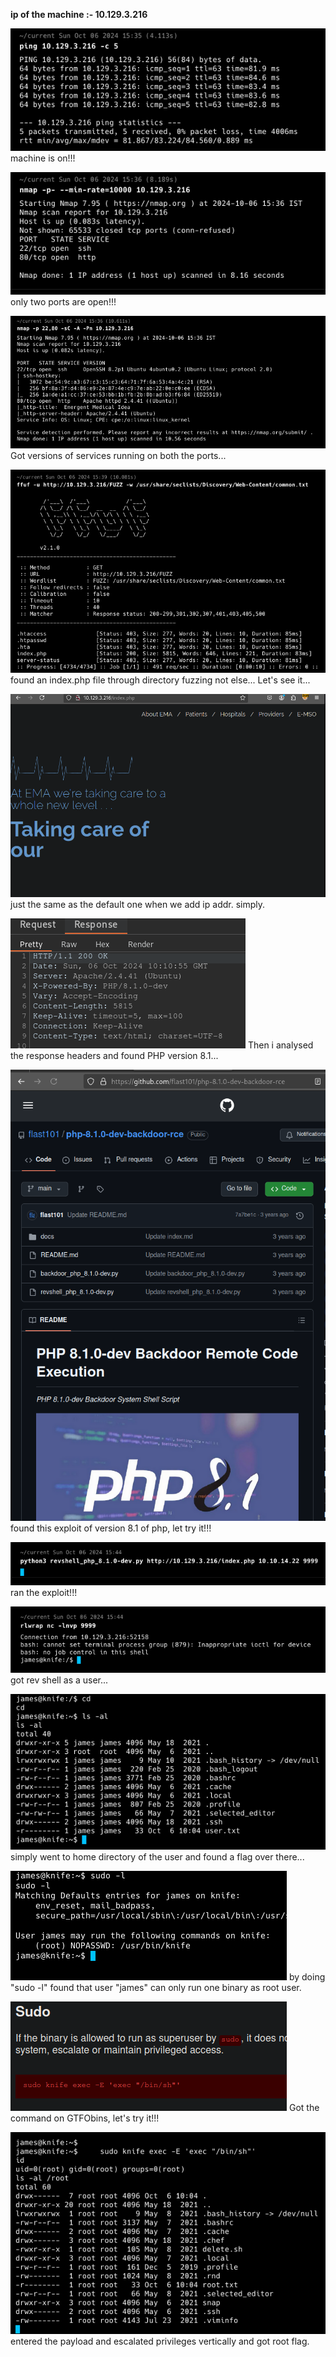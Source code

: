 **ip of the machine :- 10.129.3.216**

![](attachment/6d968e308ed5e422c59727904e6e3fd0.png)
machine is on!!!

![](attachment/6e7de537ad07fc493c00229b8b424fb6.png)
only two ports are open!!!

![](attachment/a46d4dbd29d9a076bc3fade2a05b3507.png)
Got versions of services running on both the ports...

![](attachment/1bf7ebea1b6d66096116924a41c0483e.png)
found an index.php file through directory fuzzing not else... Let's see it...

![](attachment/b5b9f1105eef5c60e9fccfc67ff6eadd.png)
just the same as the default one when we add ip addr. simply.

![](attachment/8a40339f80136380513423723b817b8f.png)
Then i analysed the response headers and found PHP version 8.1...

![](attachment/1d9b952c83497e89b53ee83a6a985837.png)
found this exploit of version 8.1 of php, let try it!!!

![](attachment/452a1c82f5f9abff34ef46c614694f17.png)
ran the exploit!!!

![](attachment/a3b34ca6e2661540e5b3a392234c6d7a.png)
got rev shell as a user...

![](attachment/8f988cdde004cb1b838ad317929f347b.png)
simply went to home directory of the user and found a flag over there...

![](attachment/21ceae5ae6ff9f8e893db94974886fee.png)
by doing "sudo -l" found that user "james" can only run one binary as root user.

![](attachment/2ad3edfba6a452e8ff1a9cf8f6efc2b7.png)
Got the command on GTFObins, let's try it!!!

![](attachment/7b05077350b06845068f3350ba530360.png)
entered the payload and escalated privileges vertically and got root flag.